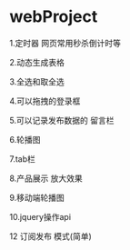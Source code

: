 # webProject

1.定时器    网页常用秒杀倒计时等

2.动态生成表格  

3.全选和取全选

4.可以拖拽的登录框

5.可以记录发布数据的 留言栏

6.轮播图

7.tab栏

8.产品展示 放大效果

9.移动端轮播图

10.jquery操作api



12 订阅发布 模式(简单)